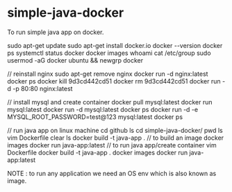# simple-java-docker

To run simple java app on docker.

sudo apt-get update
sudo apt-get install docker.io
docker --version
docker ps
systemctl status docker
docker images
whoami
cat /etc/group
sudo usermod -aG docker ubuntu && newgrp docker

// reinstall nginx
sudo apt-get remove nginx
docker run -d nginx:latest
docker ps
docker kill 9d3cd442cd51
docker rm 9d3cd442cd51
docker run -d -p 80:80 nginx:latest

// install mysql and create container
docker pull mysql:latest
docker run mysql:latest
docker run -d mysql:latest
docker ps
docker run -d -e MYSQL_ROOT_PASSWORD=test@123 mysql:latest
docker ps

// run java app on linux machine
cd github
ls
cd simple-java-docker/
pwd
ls
vim Dockerfile
clear
ls
docker build -t java-app .             // to build an image
docker images
docker run java-app:latest            // to run java app/create container
vim Dockerfile
docker build -t java-app .
docker images
docker run java-app:latest

NOTE : to run any application we need an OS env which is also known as image.
